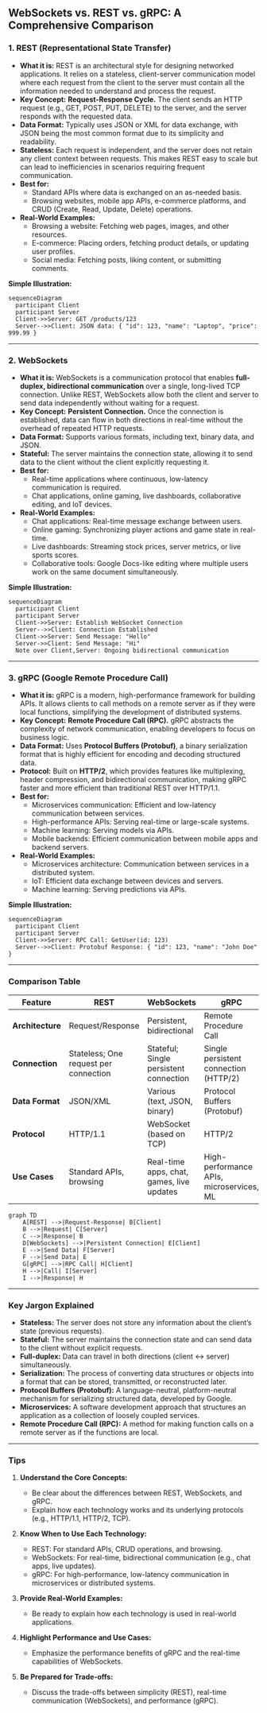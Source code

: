 ## WebSockets vs. REST vs. gRPC: A Comprehensive Comparison

### **1. REST (Representational State Transfer)**

- **What it is:** REST is an architectural style for designing networked applications. It relies on a stateless, client-server communication model where each request from the client to the server must contain all the information needed to understand and process the request.
- **Key Concept:** **Request-Response Cycle.** The client sends an HTTP request (e.g., GET, POST, PUT, DELETE) to the server, and the server responds with the requested data.
- **Data Format:** Typically uses JSON or XML for data exchange, with JSON being the most common format due to its simplicity and readability.
- **Stateless:** Each request is independent, and the server does not retain any client context between requests. This makes REST easy to scale but can lead to inefficiencies in scenarios requiring frequent communication.
- **Best for:** 
  - Standard APIs where data is exchanged on an as-needed basis.
  - Browsing websites, mobile app APIs, e-commerce platforms, and CRUD (Create, Read, Update, Delete) operations.
- **Real-World Examples:**
  - Browsing a website: Fetching web pages, images, and other resources.
  - E-commerce: Placing orders, fetching product details, or updating user profiles.
  - Social media: Fetching posts, liking content, or submitting comments.

**Simple Illustration:**
```mermaid
sequenceDiagram
  participant Client
  participant Server
  Client->>Server: GET /products/123
  Server-->>Client: JSON data: { "id": 123, "name": "Laptop", "price": 999.99 }
```

---

### **2. WebSockets**

- **What it is:** WebSockets is a communication protocol that enables **full-duplex, bidirectional communication** over a single, long-lived TCP connection. Unlike REST, WebSockets allow both the client and server to send data independently without waiting for a request.
- **Key Concept:** **Persistent Connection.** Once the connection is established, data can flow in both directions in real-time without the overhead of repeated HTTP requests.
- **Data Format:** Supports various formats, including text, binary data, and JSON.
- **Stateful:** The server maintains the connection state, allowing it to send data to the client without the client explicitly requesting it.
- **Best for:** 
  - Real-time applications where continuous, low-latency communication is required.
  - Chat applications, online gaming, live dashboards, collaborative editing, and IoT devices.
- **Real-World Examples:**
  - Chat applications: Real-time message exchange between users.
  - Online gaming: Synchronizing player actions and game state in real-time.
  - Live dashboards: Streaming stock prices, server metrics, or live sports scores.
  - Collaborative tools: Google Docs-like editing where multiple users work on the same document simultaneously.

**Simple Illustration:**
```mermaid
sequenceDiagram
  participant Client
  participant Server
  Client->>Server: Establish WebSocket Connection
  Server-->>Client: Connection Established
  Client->>Server: Send Message: "Hello"
  Server->>Client: Send Message: "Hi"
  Note over Client,Server: Ongoing bidirectional communication
```

---

### **3. gRPC (Google Remote Procedure Call)**

- **What it is:** gRPC is a modern, high-performance framework for building APIs. It allows clients to call methods on a remote server as if they were local functions, simplifying the development of distributed systems.
- **Key Concept:** **Remote Procedure Call (RPC).** gRPC abstracts the complexity of network communication, enabling developers to focus on business logic.
- **Data Format:** Uses **Protocol Buffers (Protobuf)**, a binary serialization format that is highly efficient for encoding and decoding structured data.
- **Protocol:** Built on **HTTP/2**, which provides features like multiplexing, header compression, and bidirectional communication, making gRPC faster and more efficient than traditional REST over HTTP/1.1.
- **Best for:**
  - Microservices communication: Efficient and low-latency communication between services.
  - High-performance APIs: Serving real-time or large-scale systems.
  - Machine learning: Serving models via APIs.
  - Mobile backends: Efficient communication between mobile apps and backend servers.
- **Real-World Examples:**
  - Microservices architecture: Communication between services in a distributed system.
  - IoT: Efficient data exchange between devices and servers.
  - Machine learning: Serving predictions via APIs.

**Simple Illustration:**
```mermaid
sequenceDiagram
  participant Client
  participant Server
  Client->>Server: RPC Call: GetUser(id: 123)
  Server-->>Client: Protobuf Response: { "id": 123, "name": "John Doe" }
```

---

### **Comparison Table**

| Feature          | REST                                  | WebSockets                                | gRPC                                     |
| ---------------- | ------------------------------------- | ----------------------------------------- | ---------------------------------------- |
| **Architecture** | Request/Response                      | Persistent, bidirectional                 | Remote Procedure Call                    |
| **Connection**   | Stateless; One request per connection | Stateful; Single persistent connection    | Single persistent connection (HTTP/2)    |
| **Data Format**  | JSON/XML                              | Various (text, JSON, binary)              | Protocol Buffers (Protobuf)              |
| **Protocol**     | HTTP/1.1                              | WebSocket (based on TCP)                  | HTTP/2                                   |
| **Use Cases**    | Standard APIs, browsing               | Real-time apps, chat, games, live updates | High-performance APIs, microservices, ML || **Performance**  | Moderate                              | Good for real-time                        | Very high                                |

```mermaid
graph TD
    A[REST] -->|Request-Response| B[Client]
    B -->|Request| C[Server]
    C -->|Response| B
    D[WebSockets] -->|Persistent Connection| E[Client]
    E -->|Send Data| F[Server]
    F -->|Send Data| E
    G[gRPC] -->|RPC Call| H[Client]
    H -->|Call| I[Server]
    I -->|Response| H
```

---

### **Key Jargon Explained**

- **Stateless:** The server does not store any information about the client’s state (previous requests).
- **Stateful:** The server maintains the connection state and can send data to the client without explicit requests.
- **Full-duplex:** Data can travel in both directions (client ↔ server) simultaneously.
- **Serialization:** The process of converting data structures or objects into a format that can be stored, transmitted, or reconstructed later.
- **Protocol Buffers (Protobuf):** A language-neutral, platform-neutral mechanism for serializing structured data, developed by Google.
- **Microservices:** A software development approach that structures an application as a collection of loosely coupled services.
- **Remote Procedure Call (RPC):** A method for making function calls on a remote server as if the functions are local.

---

### **Tips**

1. **Understand the Core Concepts:**
   - Be clear about the differences between REST, WebSockets, and gRPC.
   - Explain how each technology works and its underlying protocols (e.g., HTTP/1.1, HTTP/2, TCP).

2. **Know When to Use Each Technology:**
   - REST: For standard APIs, CRUD operations, and browsing.
   - WebSockets: For real-time, bidirectional communication (e.g., chat apps, live updates).
   - gRPC: For high-performance, low-latency communication in microservices or distributed systems.

3. **Provide Real-World Examples:**
   - Be ready to explain how each technology is used in real-world applications.

4. **Highlight Performance and Use Cases:**
   - Emphasize the performance benefits of gRPC and the real-time capabilities of WebSockets.

5. **Be Prepared for Trade-offs:**
   - Discuss the trade-offs between simplicity (REST), real-time communication (WebSockets), and performance (gRPC).

